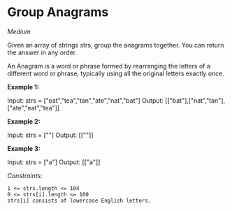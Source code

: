 # Group Anagrams
*Medium*

Given an array of strings strs, group the anagrams together. You can return the answer in any order.

An Anagram is a word or phrase formed by rearranging the letters of a different word or phrase, typically using all the original letters exactly once.
 

**Example 1:**

Input: strs = ["eat","tea","tan","ate","nat","bat"]
Output: [["bat"],["nat","tan"],["ate","eat","tea"]]

**Example 2:**

Input: strs = [""]
Output: [[""]]

**Example 3:**

Input: strs = ["a"]
Output: [["a"]]
 

*Constraints:*

    1 <= strs.length <= 104
    0 <= strs[i].length <= 100
    strs[i] consists of lowercase English letters.

